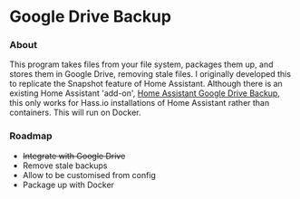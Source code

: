 # Google Drive Backup

### About

This program takes files from your file system, packages them up, and stores them in Google Drive, removing stale files. I originally developed this to replicate the Snapshot feature of Home Assistant. Although there is an existing Home Assistant 'add-on', [Home Assistant Google Drive Backup](https://github.com/sabeechen/hassio-google-drive-backup), this only works for Hass.io installations of Home Assistant rather than containers. This will run on Docker.

### Roadmap

- ~~Integrate with Google Drive~~
- Remove stale backups
- Allow to be customised from config
- Package up with Docker